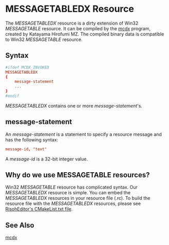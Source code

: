MESSAGETABLEDX Resource
=======================

The *MESSAGETABLEDX* resource is a dirty extension of Win32 *MESSAGETABLE* resource.
It can be compiled by the [mcdx](https://github.com/katahiromz/RisohEditor/tree/master/mcdx) program, created by Katayama Hirofumi MZ.
The compiled binary data is compatible to Win32 *MESSAGETABLE* resource.

Syntax
------

```rc
#ifdef MCDX_INVOKED
MESSAGETABLEDX
{
    message-statement
    ...
}
#endif
```

*MESSAGETABLEDX* contains one or more *message-statement*'s.

message-statement
-----------------

An *message-statement* is a statement to specify a resource message and has the following syntax:

```rc
message-id, "text"
```

A *message-id* is a 32-bit integer value.

Why do we use MESSAGETABLE resources?
-------------------------------------

Win32 *MESSAGETABLE* resource has complicated syntax.
Our *MESSAGETABLEDX* resource is simple.
You can embed the *MESSAGETABLEDX* resources in your resource file (.rc).
To build the resource file with the *MESSAGETABLEDX* resources,
please see [RisohEditor's CMakeList.txt file](https://github.com/katahiromz/RisohEditor/blob/master/src/CMakeLists.txt).

See Also
--------

[mcdx](https://github.com/katahiromz/RisohEditor/tree/master/mcdx)
